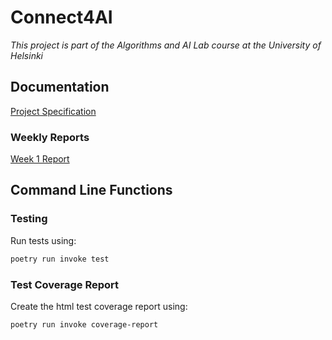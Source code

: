 # Connect4AI

*This project is part of the Algorithms and AI Lab course at the University of Helsinki*

## Documentation

[Project Specification](https://github.com/lenbie/Connect4AI/blob/main/documentation/ProjectSpecification.md)

### Weekly Reports

[Week 1 Report](https://github.com/lenbie/Connect4AI/blob/main/documentation/Week1Report.md)


## Command Line Functions

### Testing

Run tests using:

```bash
poetry run invoke test
```

### Test Coverage Report

Create the html test coverage report using:

```bash
poetry run invoke coverage-report
```